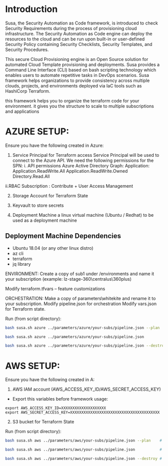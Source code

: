 # Introduction
Susa, the Security Automation as Code framework, is introduced to check Security Requirements during the process of provisioning cloud infrastructure. The Security Automation as Code engine can deploy the resources to the cloud and can be run upon built-in or user-defined Security Policy containing Security Checklists, Security Templates, and Security Procedures. 

This secure Cloud Provisioning engine is an Open Source solution for automated Cloud Template provisioning and deployments. Susa provides a Command Line Interface (CLI) based on bash scripting technology which enables users to automate repetitive tasks in DevOps scenarios. Susa framework helps organizations to provide consistency across multiple clouds, projects, and environments deployed via IaC tools such as HashiCorp Terraform.

this framework helps you to organize the terraform code for your environment. it gives you the structure to scale to multiple subscriptions and applications

# AZURE SETUP:

Ensure you have the following created in Azure:
1. Service Principal for Terraform access
Service Principal will be used to connect to the Azure API. We need the following permissions for the SPN:
  i. API permissions
      Azure Active Directory Graph:
        Application:
          Application.ReadWrite.All
          Application.ReadWrite.Owned
          Directory.Read.All

  ii.RBAC Subscription : Contribute + User Access Management

2. Storage Account for Terraform State

3. Keyvault to store secrets

4. Deployment Machine
a linux virtual machine (Ubuntu / Redhat) to be used as a deployment machine

## Deployment Machine Dependencies
 - Ubuntu 18.04 (or any other linux distro)
 - az cli
 - terraform
 - jq library


ENVIRONMENT:  Create a copy of sub1 under /environments and name it your subscription (example:  lz-stage-360\centralus\360plus)

Modify terraform.tfvars – feature customizations


ORCHESTRATION:  Make a copy of parameters\whitekite and rename it to your subscription.
Modify pipeline.json for orchestration
Modify vars.json for Terraform state.


Run (from script directory):
```bash
bash susa.sh azure ../parameters/azure/your-subs/pipeline.json --plan    # for plan

bash susa.sh azure ../parameters/azure/your-subs/pipeline.json           # for apply

bash susa.sh azure ../parameters/azure/your-subs/pipeline.json --destroy # for destroy
```

# AWS SETUP:

Ensure you have the following created in A:
1. AWS IAM account (AWS_ACCESS_KEY_ID/AWS_SECRET_ACCESS_KEY)
  - Export this variables before framework usage:
```
export AWS_ACCESS_KEY_ID=XXXXXXXXXXXXXXXXXXXX
export AWS_SECRET_ACCESS_KEY=XXXXXXXXXXXXXXXXXXXXXXXXXXXXXXXXXXXXXXXX
```

2. S3 bucket for Terraform State

Run (from script directory):
```bash
bash susa.sh aws ../parameters/aws/your-subs/pipeline.json --plan    # for plan

bash susa.sh aws ../parameters/aws/your-subs/pipeline.json           # for apply

bash susa.sh aws ../parameters/aws/your-subs/pipeline.json --destroy # for destroy
```

